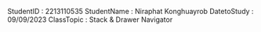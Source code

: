 StudentID : 2213110535 
StudentName : Niraphat Konghuayrob 
DatetoStudy : 09/09/2023 
ClassTopic : Stack & Drawer Navigator